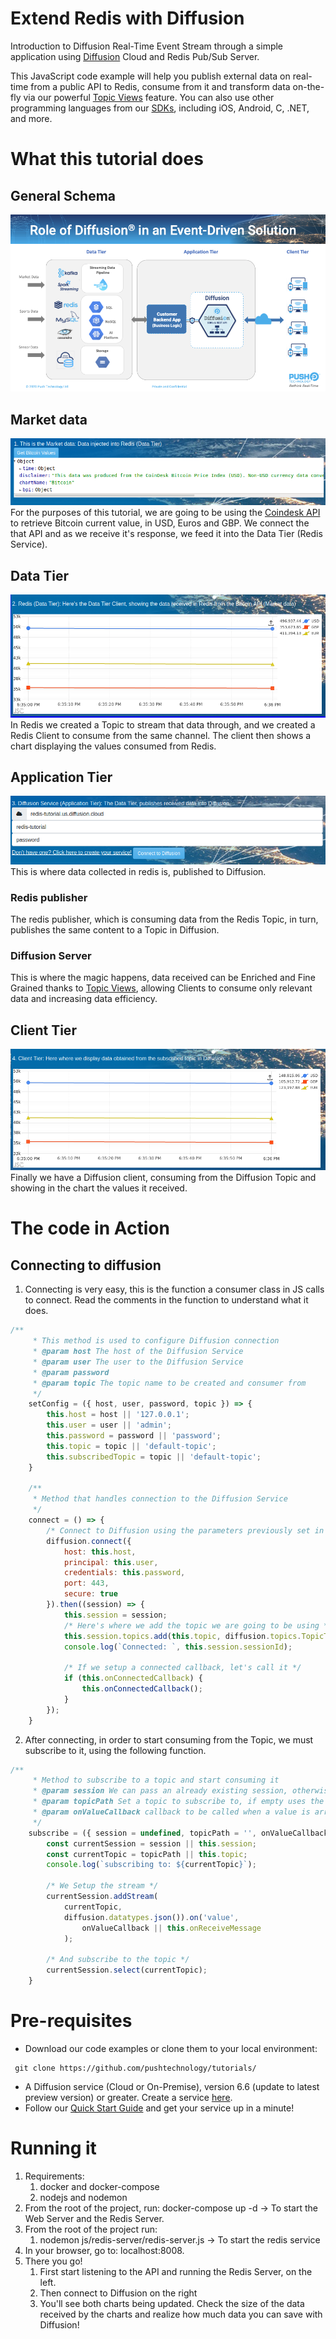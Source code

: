 # Extend Redis with Diffusion

Introduction to Diffusion Real-Time Event Stream through a simple application using [Diffusion](https://www.pushtechnology.com/product-overview) Cloud and Redis Pub/Sub Server.

This JavaScript code example will help you publish external data on real-time from a public API to Redis, consume from it and transform data on-the-fly via our powerful [Topic Views](https://docs.pushtechnology.com/docs/6.5.2/manual/html/designguide/data/topictree/topic_views.html) feature. You can also use other programming languages from our [SDKs](https://docs.pushtechnology.com/#sdks), including iOS, Android, C, .NET, and more. 

# What this tutorial does
## General Schema
![](./redis-app/images/schema.png)
## Market data
![](./images/market-data.png)  
For the purposes of this tutorial, we are going to be using the [Coindesk API](https://api.coindesk.com/v1/bpi/currentprice.json) to retrieve Bitcoin current value, in USD, Euros and GBP. 
We connect the that API and as we receive it's response, we feed it into the Data Tier (Redis Service).
## Data Tier
![](./images/data-tier.png)  
In Redis we created a Topic to stream that data through, and we created a Redis Client to consume from the same channel. The client then shows a chart displaying the values consumed from Redis.  
## Application Tier
![](./images/application-tier.png)  
This is where data collected in redis is, published to Diffusion.
### Redis publisher
The redis publisher, which is consuming data from the Redis Topic, in turn, publishes the same content to a Topic in Diffusion.
### Diffusion Server
This is where the magic happens, data received can be Enriched and Fine Grained thanks to [Topic Views](https://docs.pushtechnology.com/docs/6.5.2/manual/html/designguide/data/topictree/topic_views.html), allowing Clients to consume only relevant data and increasing data efficiency.
## Client Tier
![](./images/client-tier.png)  
Finally we have a Diffusion client, consuming from the Diffusion Topic and showing in the chart the values it received.

# The code in Action
## Connecting to diffusion
1. Connecting is very easy, this is the function a consumer class in JS calls to connect. Read the comments in the function to understand what it does.
```javascript
/**
     * This method is used to configure Diffusion connection
     * @param host The host of the Diffusion Service
     * @param user The user to the Diffusion Service
     * @param password
     * @param topic The topic name to be created and consumer from
     */
    setConfig = ({ host, user, password, topic }) => {         
        this.host = host || '127.0.0.1';
        this.user = user || 'admin';
        this.password = password || 'password';
        this.topic = topic || 'default-topic';
        this.subscribedTopic = topic || 'default-topic';
    }

    /**
     * Method that handles connection to the Diffusion Service      
     */
    connect = () => {
        /* Connect to Diffusion using the parameters previously set in setConfig method */
        diffusion.connect({
            host: this.host,            
            principal: this.user,
            credentials: this.password,                       
            port: 443,
            secure: true
        }).then((session) => {
            this.session = session;
            /* Here's where we add the topic we are going to be using */
            this.session.topics.add(this.topic, diffusion.topics.TopicType.JSON)            
            console.log(`Connected: `, this.session.sessionId);

            /* If we setup a connected callback, let's call it */
            if (this.onConnectedCallback) {
                this.onConnectedCallback();
            }            
        });
    }
```

2. After connecting, in order to start consuming from the Topic, we must subscribe to it, using the following function.
```javascript
/**
     * Method to subscribe to a topic and start consuming it
     * @param session We can pass an already existing session, otherwise it will use the internal one
     * @param topicPath Set a topic to subscribe to, if empty uses the internal one
     * @param onValueCallback callback to be called when a value is arrives in the topic. It can be null
     */
    subscribe = ({ session = undefined, topicPath = '', onValueCallback = null }) => {
        const currentSession = session || this.session;
        const currentTopic = topicPath || this.topic;
        console.log(`subscribing to: ${currentTopic}`);
        
        /* We Setup the stream */
        currentSession.addStream(
            currentTopic,
            diffusion.datatypes.json()).on('value',
                onValueCallback || this.onReceiveMessage
            );

        /* And subscribe to the topic */
        currentSession.select(currentTopic);
    }
```

# Pre-requisites

*  Download our code examples or clone them to your local environment:
```
 git clone https://github.com/pushtechnology/tutorials/
```
* A Diffusion service (Cloud or On-Premise), version 6.6 (update to latest preview version) or greater. Create a service [here](https://management.ad.diffusion.cloud/).
* Follow our [Quick Start Guide](https://docs.pushtechnology.com/quickstart/#diffusion-cloud-quick-start) and get your service up in a minute!

# Running it
1. Requirements:
    1. docker and docker-compose
    2. nodejs and nodemon
2. From the root of the project, run: docker-compose up -d -> To start the Web Server and the Redis Server.
3. From the root of the project run:
    1. nodemon js/redis-server/redis-server.js -> To start the redis service
4. In your browser, go to: localhost:8008.
5. There you go! 
    1. First start listening to the API and running the Redis Server, on the left.
    2. Then connect to Diffusion on the right
    3. You'll see both charts being updated. Check the size of the data received by the charts and realize how much data you can save with Diffusion!